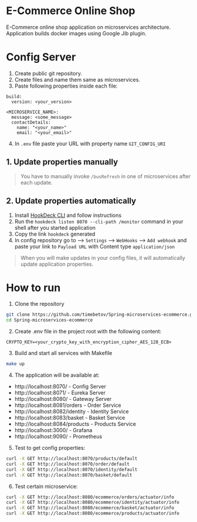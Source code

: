 # E-Commerce Online Shop
E-Commerce online shop application on microservices architecture. Application builds docker images using Google Jib plugin.

# Config Server
1. Create public git repository.
2. Create files and name them same as microservices.
3. Paste following properties inside each file:
```dotenv
build:
  version: <your_version>

<MICROSERVICE_NAME>:
  message: <some_message>
  contactDetails:
    name: "<your_name>"
    email: "<your_email>"
```
4. In `.env` file paste your URL with property name `GIT_CONFIG_URI`

## 1. Update properties manually
> You have to manually invoke `/busRefresh` in one of microservices after each update.

## 2. Update properties automatically
1. Install [HookDeck CLI](https://hookdeck.com/docs/cli#installation) and follow instructions
2. Run the `hookdeck listen 8070 --cli-path /monitor` command in your shell after you started application
3. Copy the link `hookdeck` generated
4. In config repository go to --> `Settings` --> `WebHooks` --> `Add webhook` and paste your link to `Payload URL` with Content type `application/json`
> When you will make updates in your config files, it will automatically update application properties.

# How to run
1. Clone the repository
```bash
git clone https://github.com/timebetov/Spring-microservices-ecommerce.git
cd Spring-microservices-ecommerce
```
2. Create .env file in the project root with the following content:
```dotenv
CRYPTO_KEY=<your_crypto_key_with_encryption_cipher_AES_128_ECB>
```
3. Build and start all services with Makefile
```bash
make up
```
4. The application will be available at:
* http://localhost:8070/ - Config Server
* http://localhost:8071/ - Eureka Server
* http://localhost:8080/ - Gateway Server
* http://localhost:8081/orders - Order Service
* http://localhost:8082/identity - Identity Service
* http://localhost:8083/basket - Basket Service
* http://localhost:8084/products - Products Service
* http://localhost:3000/ - Grafana
* http://localhost:9090/ - Prometheus
5. Test to get config properties:
```bash
curl -X GET http://localhost:8070/products/default
curl -X GET http://localhost:8070/order/default
curl -X GET http://localhost:8070/identity/default
curl -X GET http://localhost:8070/basket/default
```
6. Test certain microservice:
```bash
curl -X GET http://localhost:8080/ecommerce/orders/actuator/info
curl -X GET http://localhost:8080/ecommerce/identity/actuator/info
curl -X GET http://localhost:8080/ecommerce/basket/actuator/info
curl -X GET http://localhost:8080/ecommerce/products/actuator/info
```